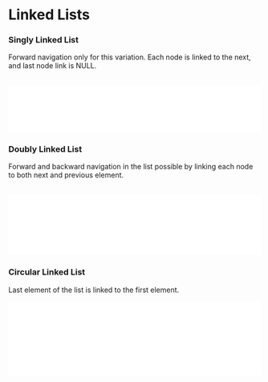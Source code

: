 # Linked Lists

### Singly Linked List

Forward navigation only for this variation. Each node is linked to the next, and last node link is NULL.

<br/>

<div align="center">
  <img src="./svg/linked-list-1.svg" alt="TikZ Diagram" style="display:block; margin:auto;" width="650">
</div>

### Doubly Linked List

Forward and backward navigation in the list possible by linking each node to both next and previous element.

<br/>

<div align="center">
  <img src="./svg/doubly-linked-list-1.svg" alt="TikZ Diagram" style="display:block; margin:auto;" width="650">
</div>



### Circular Linked List

Last element of the list is linked to the first element.

<div align="center">
  <img src="./svg/circular-linked-list-1.svg" alt="TikZ Diagram" style="display:block; margin:auto;" width="600">
</div>
